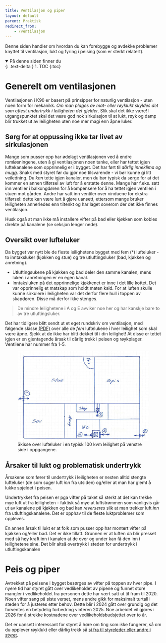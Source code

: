 ```yaml
---
title: Ventilasjon og piper
layout: default
parent: Praktisk
redirect_from:
    - /ventilasjon
---
```


Denne siden handler om hvordan du kan forebygge og avdekke problemer knyttet til ventilasjon, lukt og fyring i peising (som er sterkt relatert). 

<details open markdown="block">

  <summary>På denne siden finner du</summary>
  {: .text-delta }
1. TOC
{:toc}
</details>

# Generelt om ventilasjonen
Ventilasjonen i K90 er basert på prinsipper for naturlig ventilasjon - uten noen form for mekanikk. 
_Om man plages av mat- eller røyklukt skyldes det som oftest undertrykk i leiligheten det gjelder_. 
Slik skal det ikke være! I utgangspunktet skal det være god nok sirkulasjon til at lukt, røyk og damp
blir trukket ut av leiligheten uten noe mer magi enn åpne luker.

## Sørg for at oppussing ikke tar livet av sirkulasjonen
Mange som pusser opp har ødelagt ventilasjonen ved å endre romløsningene, uten å gi ventilasjonen noen tanke, eller har tettet igjen luftekanalene som opprinnelig er i bygget. Det har ført til _dårlig inneklima og mugg_. Snakk med styret før du gjør noe tilsvarende - vi bør kunne gi litt veiledning. Du _kan_ tette igjen kanaler, men du bør typisk da sørge for at det kommer en annen tilførsel av luft for å erstatte denne. Mange har f.eks. satt inn ventiler i balkongdøren for å kompensere for å ha tettet igjen ventilen i stuen mot gården. Andre har satt inn ventiler over vinduene for ekstra tilførsel: dette kan være lurt å gjøre uansett, ettersom mange bruker leiligheten annerledes enn tiltenkt og har laget soverom der det ikke finnes ventilasjon.

Husk også at man ikke må installere vifter på bad eller kjøkken som kobles direkte på kanalene (se seksjon lenger nede).

## Oversikt over lufteluker
Da bygget var nytt ble de fleste leilighetene bygget med fem (*) lufteluker - to inntaksluker (kjøkken og stue) og tre utluftingsluker (bad, kjøkken og anretning). 

- Utluftingsukene på kjøkken og bad deler den samme kanalen, mens luken i anretningen er en egen kanal.
- Inntaksluken på det opprinnelige kjøkkenet er inne i det lille kottet. Det var opprinnelig et matskap som holdt maten kald. For at
luften skulle kunne sirkulere i leiligheten var det derfor flere hull i toppen av skapdøren. Disse må derfor ikke stenges.

> De mindre leilighetene i A og E avviker noe her og har kanskje bare to av tre utluftingsluker.

Det har tidligere blitt sendt ut et eget rundskriv om ventilasjon, med følgende skisse
<a href="/assets/pdfs/Skisse luft inn og ut.pdf">(PDF)</a> over alle de _fem_ luftelukene i hver leilighet som 
skal være åpne. Sjekk at de ikke har blitt dekket til i din leilighet! At disse er tettet igjen er en 
gjentagende årsak til dårlig trekk i peisen og røykplager. Ventilene har nummer fra 1-5.

<figure>
<img alt="luftekanaler" src="/assets/images/luft-inn-ut.jpg" />
<figcaption>
Skisse over lufteluker i en typisk 100 kvm leilighet på venstre side i oppgangene.
</figcaption>
</figure>


## Årsaker til lukt og problematisk undertrykk 
Årsakene som fører til undertrykk i leiligheten er nesten alltid stengte lufteluker (de som suger luft _inn_ 
fra utsiden) og/eller at man har glemt å lukke spjeldet i peisen.

Undertrykket fra peisen er pga vifter på taket så sterkt at det kan trekke mye luft ut fra leiligheten - 
faktisk så mye at luftstrømmen som vanligvis går _ut_ av kanalene på kjøkken og bad kan _reverseres_
slik at man trekker luft _inn_ fra utluftingskanalene. Det er opphav til de fleste luktproblemer som oppleves.

En annen årsak til lukt er at folk som pusser opp har montert vifter på kjøkken og/eller bad. Det er ikke tillatt.
Grunnen er at luften da blir presset med så høy kraft inn i kanalen at de over og under kan få den inn i leilighetene
sine. Det blir altså overtrykk i steden for undertrykk i utluftingskanalen

# Peis og piper
Avtrekket på peisene i bygget besørges av vifter på toppen av hver pipe. I nyere tid har styret gått over vedlikeholdet av pipene og funnet store mangler i vedlikeholdet fra personen dette har vært satt ut til fram til 2020. Noen vifter sang på siste verset, mens andre gikk for maksimalt turtall i steden for å justeres etter behov. Dette blir i 2024 gått over grundig og det forventes en betydelig forbedring vinteren 2025. Noe arbeidet vil gjøres i 2026 for å strekke kostnadene over vedlikeholdsbudsjettet over to år.

Det er uansett interessant for styret å høre om ting som ikke fungerer, så om du opplever røyklukt eller dårlig trekk så [si fra til styreleder eller andre i styret](/kontakt).
